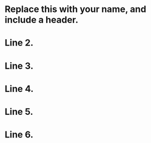 # Replace this with your name, and include a header.
# Line 2.
# Line 3.
# Line 4.
# Line 5.
# Line 6.
